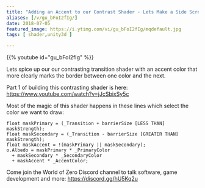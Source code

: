 ```yaml
---
title: "Adding an Accent to our Contrast Shader - Lets Make a Side Scrolling Shooter - Part 4"
aliases: [/v/gu_bFoI2fIg/]
date: 2018-07-05
featured_image: https://i.ytimg.com/vi/gu_bFoI2fIg/mqdefault.jpg
tags: [ shader,unity3d ]

---
```


{{% youtube id="gu_bFoI2fIg" %}}

Lets spice up our our contrasting transition shader with an accent color that more clearly marks the border between one color and the next.

Part 1 of building this contrasting shader is here: https://www.youtube.com/watch?v=jJcSbixSy5c

Most of the magic of this shader happens in these lines which select the color we want to draw:

```
float maskPrimary = (_Transition + barrierSize [LESS THAN] maskStrength);
float maskSecondary = (_Transition - barrierSize [GREATER THAN] maskStrength);
float maskAccent = !(maskPrimary || maskSecondary);
o.Albedo = maskPrimary * _PrimaryColor
  + maskSecondary * _SecondaryColor
  + maskAccent * _AccentColor;
```

Come join the World of Zero Discord channel to talk software, game development and more: https://discord.gg/hU5Kq2u